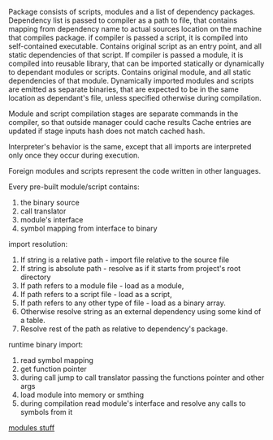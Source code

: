 Package consists of scripts, modules and a list of dependency packages.
Dependency list is passed to compiler as a path to file, that contains mapping from dependency name to actual sources location on the machine that compiles package. 
if compiler is passed a script, it is compiled into self-contained executable. Contains original script as an entry point, and all static dependencies of that script.
If compiler is passed a module, it is compiled into reusable library, that can be imported statically or dynamically to dependant modules or scripts. Contains original module, and all static dependencies of that module.
Dynamically imported modules and scripts are emitted as separate binaries, that are expected to be in the same location as dependant's file, unless specified otherwise during compilation.

Module and script compilation stages are separate commands in the compiler, so that outside manager could cache results
Cache entries are updated if stage inputs hash does not match cached hash.

Interpreter's behavior is the same, except that all imports are interpreted only once they occur during execution.

Foreign modules and scripts represent the code written in other languages.

Every pre-built module/script contains:
1. the binary source
2. call translator
3. module's interface
4. symbol mapping from interface to binary

import resolution:
1. If string is a relative path - import file relative to the source file
2. If string is absolute path - resolve as if it starts from project's root directory
3. If path refers to a module file - load as a module, 
4. If path refers to a script file - load as a script, 
5. If path refers to any other type of file - load as a binary array.
6. Otherwise resolve string as an external dependency using some kind of a table.
7. Resolve rest of the path as relative to dependency's package.

runtime binary import:
1. read symbol mapping
2. get function pointer
3. during call jump to call translator passing the functions pointer and other args
4. load module into memory or smthing
5. during compilation read module's interface and resolve any calls to symbols from it

[modules stuff](https://thunderseethe.dev/posts/whats-in-a-module/)